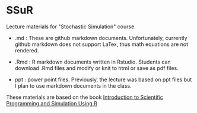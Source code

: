 # SSuR

Lecture materials for "Stochastic Simulation" course.

* .md : These are github markdown documents. Unfortunately, currently github markdown does not support LaTex, thus math equations are not rendered.

* .Rmd : R markdown documents written in Rstudio. Students can download .Rmd files and modify or knit to html or save as pdf files.

* ppt : power point files. Previously, the lecture was based on ppt files but I plan to use markdown documents in the class. 


These materials are based on the book [Introduction to Scientific Programming and Simulation Using R](https://www.amazon.com/Introduction-Scientific-Programming-Simulation-Chapman/dp/1420068725)

